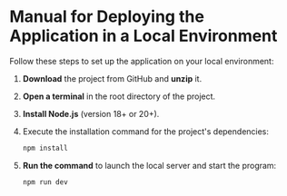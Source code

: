 # Manual for Deploying the Application in a Local Environment

Follow these steps to set up the application on your local environment:

1. **Download** the project from GitHub and **unzip** it.
2. **Open a terminal** in the root directory of the project.
3. **Install Node.js** (version 18+ or 20+).
4. Execute the installation command for the project's dependencies:

    ```bash
    npm install
    ```

5. **Run the command** to launch the local server and start the program:

    ```bash
    npm run dev
    ```
